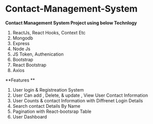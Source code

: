 # Contact-Management-System
**Contact Management System Project using below Technlogy**
1) ReactJs, React Hooks, Context Etc
2) Mongodb
3) Express
4) Node Js
5) JS Token, Authenication
6) Bootstrap
7) React Bootstrap
8) Axios


**Features **
1) User login & Registreation System
2) User Can add , Delete, & update , View User Contact Information
3) User Counts & contact Information  with Diffrenet Login Details
4) Search contact Details By Name
5) Pagination with React-bootsrap Table
6) User Dashboard

